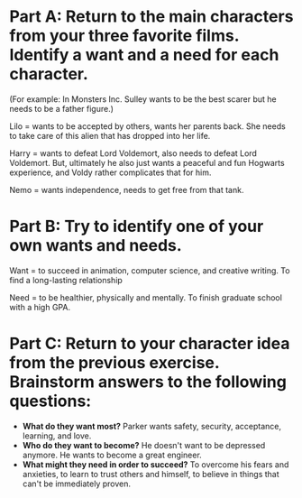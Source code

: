 # Part A: Return to the main characters from your three favorite films. Identify a want and a need for each character.
(For example: In Monsters Inc. Sulley wants to be the best scarer but he needs to be a father figure.) 

Lilo = wants to be accepted by others, wants her parents back. She needs to take care of this alien that has dropped into her life. 

Harry = wants to defeat Lord Voldemort, also needs to defeat Lord Voldemort. But, ultimately he also just wants a peaceful and fun Hogwarts experience, and Voldy rather complicates that for him. 

Nemo = wants independence, needs to get free from that tank. 

# Part B: Try to identify one of your own wants and needs.

Want = to succeed in animation, computer science, and creative writing. To find a long-lasting relationship

Need = to be healthier, physically and mentally. To finish graduate school with a high GPA. 

# Part C: Return to your character idea from the previous exercise. Brainstorm answers to the following questions:

- **What do they want most?** Parker wants safety, security, acceptance, learning, and love. 
- **Who do they want to become?** He doesn't want to be depressed anymore. He wants to become a great engineer. 
- **What might they need in order to succeed?** To overcome his fears and anxieties, to learn to trust others and himself, to believe in things that can't be immediately proven. 
